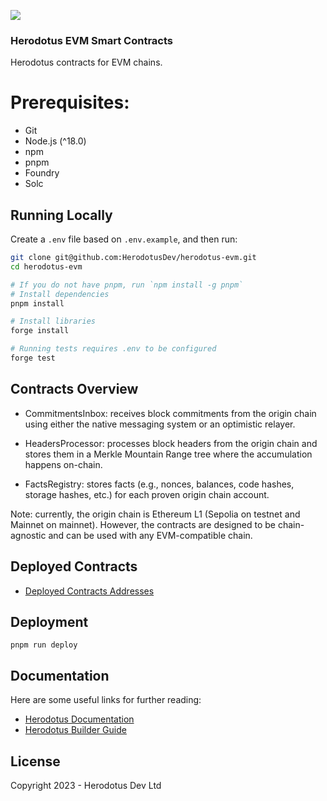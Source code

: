 ![](/banner.png)

### Herodotus EVM Smart Contracts

Herodotus contracts for EVM chains.

# Prerequisites:

- Git
- Node.js (^18.0)
- npm
- pnpm
- Foundry
- Solc

## Running Locally

Create a `.env` file based on `.env.example`, and then run:

```bash
git clone git@github.com:HerodotusDev/herodotus-evm.git
cd herodotus-evm

# If you do not have pnpm, run `npm install -g pnpm`
# Install dependencies
pnpm install

# Install libraries
forge install

# Running tests requires .env to be configured
forge test
```

## Contracts Overview

- CommitmentsInbox: receives block commitments from the origin chain using either the native messaging system or an optimistic relayer.

- HeadersProcessor: processes block headers from the origin chain and stores them in a Merkle Mountain Range tree where the accumulation happens on-chain.

- FactsRegistry: stores facts (e.g., nonces, balances, code hashes, storage hashes, etc.) for each proven origin chain account.

Note: currently, the origin chain is Ethereum L1 (Sepolia on testnet and Mainnet on mainnet).
However, the contracts are designed to be chain-agnostic and can be used with any EVM-compatible chain.

## Deployed Contracts

- [Deployed Contracts Addresses](https://docs.herodotus.dev/herodotus-docs/deployed-contracts)

## Deployment

`pnpm run deploy`

## Documentation

Here are some useful links for further reading:

- [Herodotus Documentation](https://docs.herodotus.dev)
- [Herodotus Builder Guide](https://herodotus.notion.site/herodotus/Herodotus-Hands-On-Builder-Guide-5298b607069f4bcfba9513aa75ee74d4)

## License

Copyright 2023 - Herodotus Dev Ltd
